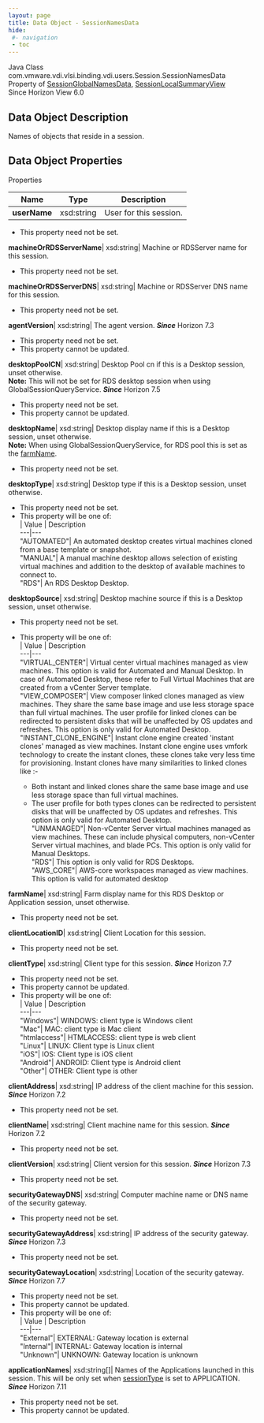 ```yaml
---
layout: page
title: Data Object - SessionNamesData
hide:
 #- navigation
 - toc
---
```






Java Class
    com.vmware.vdi.vlsi.binding.vdi.users.Session.SessionNamesData  
Property of
     [SessionGlobalNamesData](vdi.users.Session.SessionGlobalNamesData.md#field_detail), [SessionLocalSummaryView](vdi.users.Session.SessionLocalSummaryView.md#field_detail)  
Since 
    Horizon View 6.0

## Data Object Description 

Names of objects that reside in a session. 

## Data Object Properties

Properties

Name |  Type |  Description   
---|---|---  
**userName**|  xsd:string|  User for this session.   


 * This property need not be set.

  
**machineOrRDSServerName**|  xsd:string|  Machine or RDSServer name for this session.   


 * This property need not be set.

  
**machineOrRDSServerDNS**|  xsd:string|  Machine or RDSServer DNS name for this session.   


 * This property need not be set.

  
**agentVersion**|  xsd:string|  The agent version.  **_Since_** Horizon 7.3  


 * This property need not be set.
 * This property cannot be updated.

  
**desktopPoolCN**|  xsd:string|  Desktop Pool cn if this is a Desktop session, unset otherwise.  
**Note:** This will not be set for RDS desktop session when using GlobalSessionQueryService.  **_Since_** Horizon 7.5  


 * This property need not be set.
 * This property cannot be updated.

  
**desktopName**|  xsd:string|  Desktop display name if this is a Desktop session, unset otherwise.  
**Note:** When using GlobalSessionQueryService, for RDS pool this is set as the [farmName](vdi.users.Session.SessionNamesData.md#farmName).   


 * This property need not be set.

  
**desktopType**|  xsd:string|  Desktop type if this is a Desktop session, unset otherwise.   


 * This property need not be set.
  * This property will be one of:  
|  Value |  Description   
---|---  
"AUTOMATED"| An automated desktop creates virtual machines cloned from a base template or snapshot.  
"MANUAL"| A manual machine desktop allows selection of existing virtual machines and addition to the desktop of available machines to connect to.  
"RDS"| An RDS Desktop Desktop.  

  
**desktopSource**|  xsd:string|  Desktop machine source if this is a Desktop session, unset otherwise.   


 * This property need not be set.
  * This property will be one of:  
|  Value |  Description   
---|---  
"VIRTUAL_CENTER"| Virtual center virtual machines managed as view machines. This option is valid for Automated and Manual Desktop. In case of Automated Desktop, these refer to Full Virtual Machines that are created from a vCenter Server template.  
"VIEW_COMPOSER"| View composer linked clones managed as view machines. They share the same base image and use less storage space than full virtual machines. The user profile for linked clones can be redirected to persistent disks that will be unaffected by OS updates and refreshes. This option is only valid for Automated Desktop.  
"INSTANT_CLONE_ENGINE"| Instant clone engine created 'instant clones' managed as view machines. Instant clone engine uses vmfork technology to create the instant clones, these clones take very less time for provisioning. Instant clones have many similarities to linked clones like :-  

    * Both instant and linked clones share the same base image and use less storage space than full virtual machines.
    * The user profile for both types clones can be redirected to persistent disks that will be unaffected by OS updates and refreshes.
This option is only valid for Automated Desktop.  
"UNMANAGED"| Non-vCenter Server virtual machines managed as view machines. These can include physical computers, non-vCenter Server virtual machines, and blade PCs. This option is only valid for Manual Desktops.  
"RDS"| This option is only valid for RDS Desktops.  
"AWS_CORE"| AWS-core workspaces managed as view machines. This option is valid for automated desktop  

  
**farmName**|  xsd:string|  Farm display name for this RDS Desktop or Application session, unset otherwise.   


 * This property need not be set.

  
**clientLocationID**|  xsd:string|  Client Location for this session.   


 * This property need not be set.

  
**clientType**|  xsd:string|  Client type for this session.  **_Since_** Horizon 7.7  


 * This property need not be set.
 * This property cannot be updated.
  * This property will be one of:  
|  Value |  Description   
---|---  
"Windows"| WINDOWS: client type is Windows client  
"Mac"| MAC: client type is Mac client  
"htmlaccess"| HTMLACCESS: client type is web client  
"Linux"| LINUX: Client type is Linux client  
"iOS"| IOS: Client type is iOS client  
"Android"| ANDROID: Client type is Android client  
"Other"| OTHER: Client type is other  

  
**clientAddress**|  xsd:string|  IP address of the client machine for this session.  **_Since_** Horizon 7.2  


 * This property need not be set.

  
**clientName**|  xsd:string|  Client machine name for this session.  **_Since_** Horizon 7.2  


 * This property need not be set.

  
**clientVersion**|  xsd:string|  Client version for this session.  **_Since_** Horizon 7.3  


 * This property need not be set.

  
**securityGatewayDNS**|  xsd:string|  Computer machine name or DNS name of the security gateway.   


 * This property need not be set.

  
**securityGatewayAddress**|  xsd:string|  IP address of the security gateway.  **_Since_** Horizon 7.3  


 * This property need not be set.

  
**securityGatewayLocation**|  xsd:string|  Location of the security gateway.  **_Since_** Horizon 7.7  


 * This property need not be set.
 * This property cannot be updated.
  * This property will be one of:  
|  Value |  Description   
---|---  
"External"| EXTERNAL: Gateway location is external  
"Internal"| INTERNAL: Gateway location is internal  
"Unknown"| UNKNOWN: Gateway location is unknown  

  
**applicationNames**|  xsd:string[]|  Names of the Applications launched in this session. This will be only set when [sessionType](vdi.users.Session.SessionData.md#sessionType) is set to APPLICATION.  **_Since_** Horizon 7.11  


 * This property need not be set.
 * This property cannot be updated.

  
  

  

